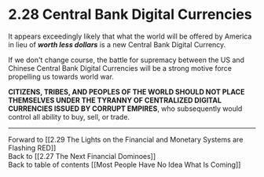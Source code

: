 # 2.28 Central Bank Digital Currencies

It appears exceedingly likely that what the world will be offered by America in lieu of ***worth less dollars*** is a new Central Bank Digital Currency. 

If we don't change course, the battle for supremacy between the US and Chinese Central Bank Digital Currencies will be a strong motive force propelling us towards world war. 

**CITIZENS, TRIBES, AND PEOPLES OF THE WORLD SHOULD NOT PLACE THEMSELVES UNDER THE TYRANNY OF CENTRALIZED DIGITAL CURRENCIES ISSUED BY CORRUPT EMPIRES**, who subsequently would control all ability to buy, sell, or trade.  

___

Forward to [[2.29 The Lights on the Financial and Monetary Systems are Flashing RED]]  
Back to [[2.27 The Next Financial Dominoes]]   
Back to table of contents [[Most People Have No Idea What Is Coming]]   


